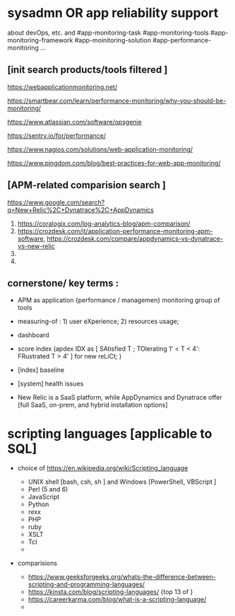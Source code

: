 # sysadmn OR app reliability support 

about devOps, etc. and #app-monitoring-task #app-monitoring-tools #app-monitoring-framework #app-moinitoring-solution #app-performance-monitoring ... 


## [init search products/tools filtered ]

https://webapplicationmonitoring.net/

https://smartbear.com/learn/performance-monitoring/why-you-should-be-monitoring/

https://www.atlassian.com/software/opsgenie

https://sentry.io/for/performance/

https://www.nagios.com/solutions/web-application-monitoring/

https://www.pingdom.com/blog/best-practices-for-web-app-monitoring/

## [APM-related comparision search ] 
https://www.google.com/search?q=New+Relic%2C+Dynatrace%2C+AppDynamics 

1. https://coralogix.com/log-analytics-blog/apm-comparison/
2. https://crozdesk.com/it/application-performance-monitoring-apm-software, https://crozdesk.com/compare/appdynamics-vs-dynatrace-vs-new-relic 
3. 
4. 

## cornerstone/ key terms : 
- APM as application {performance / managemen} monitoring group of tools 

- measuring-of : 1) user eXperience; 2) resources usage; 

- dashboard 

- score index (apdex IDX as [ SAtisfied T ; TOlerating 1' < T < 4': FRustrated T > 4' ] for new reLiCt; )

- [index] baseline 

- [system] health issues 

- New Relic is a SaaS platform, while AppDynamics and Dynatrace offer [full SaaS, on-prem, and hybrid installation options] 

# scripting languages [applicable to SQL] 

* choice of https://en.wikipedia.org/wiki/Scripting_language
  - UNIX shell [bash, csh, sh ] and Windows [PowerShell, VBScript ]
  - Perl (5 and 6)
  - JavaScript
  - Python
  - rexx
  - PHP
  - ruby
  - XSLT
  - Tcl
  - 

* comparisions 
  - https://www.geeksforgeeks.org/whats-the-difference-between-scripting-and-programming-languages/
  - https://kinsta.com/blog/scripting-languages/ {top 13 of }
  - https://careerkarma.com/blog/what-is-a-scripting-language/
  - 
 
